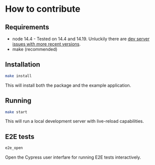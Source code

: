 # How to contribute

## Requirements

- node 14.4 - Tested on 14.4 and 14.19. Unluckily there are [dev server issues with more recent versions](https://stackoverflow.com/questions/69692842/error-message-error0308010cdigital-envelope-routinesunsupported).
- make (recommended)

## Installation

```bash
make install
```

This will install both the package and the example application.

## Running

```bash
make start
```

This will run a local development server with live-reload capabilities.

## E2E tests

```bash
e2e_open
```

Open the Cypress user interfare for running E2E tests interactively.
